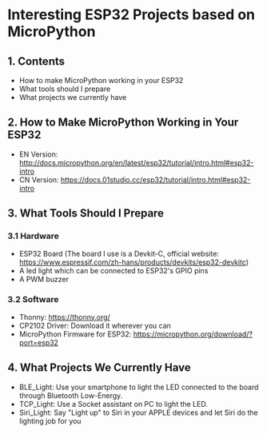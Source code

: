 # Interesting ESP32 Projects based on MicroPython

## 1. Contents
+ How to make MicroPython working in your ESP32
+ What tools should I prepare
+ What projects we currently have

## 2. How to Make MicroPython Working in Your ESP32
+ EN Version: http://docs.micropython.org/en/latest/esp32/tutorial/intro.html#esp32-intro
+ CN Version: https://docs.01studio.cc/esp32/tutorial/intro.html#esp32-intro

## 3. What Tools Should I Prepare
### 3.1 Hardware
+ ESP32 Board (The board I use is a Devkit-C, official website: https://www.espressif.com/zh-hans/products/devkits/esp32-devkitc)
+ A led light which can be connected to ESP32's GPIO pins
+ A PWM buzzer
### 3.2 Software
+ Thonny: https://thonny.org/
+ CP2102 Driver: Download it wherever you can
+ MicroPython Firmware for ESP32: https://micropython.org/download/?port=esp32

## 4. What Projects We Currently Have
+ BLE_Light: Use your smartphone to light the LED connected to the board through Bluetooth Low-Energy.
+ TCP_Light: Use a Socket assistant on PC to light the LED.
+ Siri_Light: Say "Light up" to Siri in your APPLE devices and let Siri do the lighting job for you